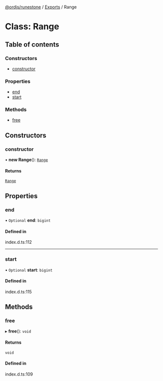 [@ordjs/runestone](../README.md) / [Exports](../modules.md) / Range

# Class: Range

## Table of contents

### Constructors

- [constructor](Range.md#constructor)

### Properties

- [end](Range.md#end)
- [start](Range.md#start)

### Methods

- [free](Range.md#free)

## Constructors

### constructor

• **new Range**(): [`Range`](Range.md)

#### Returns

[`Range`](Range.md)

## Properties

### end

• `Optional` **end**: `bigint`

#### Defined in

index.d.ts:112

___

### start

• `Optional` **start**: `bigint`

#### Defined in

index.d.ts:115

## Methods

### free

▸ **free**(): `void`

#### Returns

`void`

#### Defined in

index.d.ts:109
